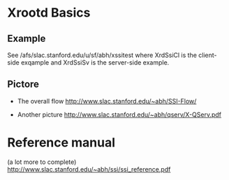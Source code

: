 # Xrootd Basics

## Example 

See /afs/slac.stanford.edu/u/sf/abh/xssitest
where XrdSsiCl is the client-side exqample and XrdSsiSv is the server-side
example.

## Pictore

* The overall flow
http://www.slac.stanford.edu/~abh/SSI-Flow/

* Another picture
http://www.slac.stanford.edu/~abh/qserv/X-QServ.pdf

# Reference manual 

(a lot more to complete)
http://www.slac.stanford.edu/~abh/ssi/ssi_reference.pdf 
